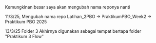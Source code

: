 Kemungkinan besar saya akan mengubah nama reponya nanti

11/3/25, Mengubah nama repo Latihan_2PBO -> PraktikumPBO_Week2 -> Praktikum PBO 2025

13/3/25 Folder 3 Akhirnya digunakan sebagai tempat bertapa folder "Praktikum 3 Flow"

